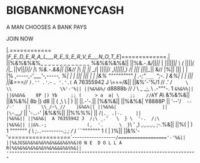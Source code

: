 # BIGBANKMONEYCASH
A MAN CHOOSES
A BANK PAYS

JOIN NOW

|.============[_F_E_D_E_R_A_L___R_E_S_E_R_V_E___N_O_T_E_]=============.|
 ||%&%&%&%_    _        _ _ _   _ _  _ _ _     _       _    _  %&%&%&%&||
 ||%&.-.&/||_||_ | ||\||||_| \ (_ ||\||_(_  /\|_ |\|V||_|)|/ |\ %&.-.&&||
 ||&// |\ || ||_ \_/| ||||_|_/ ,_)|||||_,_) \/|  ||| ||_|\|\_|| &// |\%||
 ||| | | |%               ,-----,-'____'-,-----,               %| | | |||
 ||| | | |&% """"""""""  [    .-;"`___ `";-.    ]             &%| | | |||
 ||&\===//                `).'' .'`_.- `. '.'.(`  A 76355942 J  \\===/&||
 ||&%'-'%/1                // .' /`     \    \\                  \%'-'%||
 ||%&%&%/`   d8888b       // /   \  _  _;,    \\      .-"""-.  1 `&%&%%||
 ||&%&%&    8P |) Yb     ;; (     > a  a| \    ;;    //A`Y A\\    &%&%&||
 ||&%&%|    8b |) d8     || (    ,\   \ |  )   ||    ||.-'-.||    |%&%&||
 ||%&%&|     Y8888P      ||  '--'/`  -- /-'    ||    \\_/~\_//    |&%&%||
 ||%&%&|                 ||     |\`-.__/       ||     '-...-'     |&%&%||
 ||%%%%|                 ||    /` |._ .|-.     ||                 |%&%&||
 ||%&%&|  A 76355942 J  /;\ _.'   \  } \  '-.  /;\                |%&%&||
 ||&%.-;               (,  '.      \  } `\   \'  ,)   ,.,.,.,.,   ;-.%&||
 ||%( | ) 1  """""""   _( \  ;...---------.;.; / )_ ```""""""" 1 ( | )%||
 ||&%'-'==================\`------------------`/=================='-'%&||
 ||%&JGS&%&%&%&%%&%&&&%&%%&)O N E  D O L L A R(%&%&%&%&%&%&%%&%&&&%&%%&||
 '""""""""""""""""""""""""""""""""""""""""""""""""""""""""""""""""""""""`
